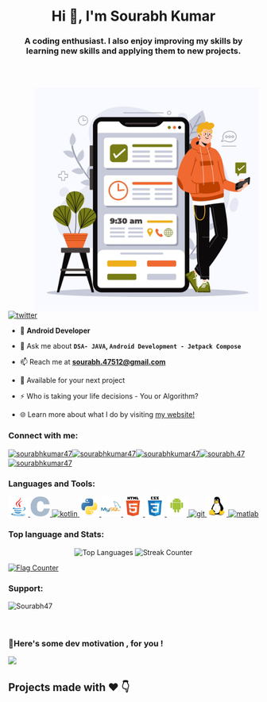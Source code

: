 

<h1 align="center">Hi 👋, I'm Sourabh Kumar</h1>
<h3 align="center">A coding enthusiast. I also enjoy improving my skills by learning new skills and applying them to new projects.</h3>

<br>
<br>

 <img  style="display: block;-webkit-user-select: none;margin: auto;cursor: zoom-in;background-color: hsl(0, 0%, 90%);" src="https://github.com/sourabhkumar47/sourabhkumar47/blob/main/8423124_3900527.jpg" 
      align="right"
      height="450"
         width="450">

<!-- <p align="left"> <img src="https://komarev.com/ghpvc/?username=sourabhkumar47&label=Profile%20views&color=0e75b6&style=flat" alt="sourabhkumar47" /> </p> -->

<p align="left"> <a href="https://twitter.com/Sourabhkumar47" target="blank"><img src="https://img.shields.io/twitter/follow/Sourabhkumar47?logo=twitter&style=for-the-badge" alt="twitter" /></a> </p>

* 📱 **Android Developer**

* 💬 Ask me about **``DSA- JAVA``, ``Android Development - Jetpack Compose``**

* 📫 Reach me at **sourabh.47512@gmail.com**

* 💌 Available for your next project

* ⚡ Who is taking your life decisions - You or Algorithm?

* 🌐 Learn more about what I do by visiting [my website!](https://sourabhkumar.tech/)

<!--
Connect with me
-->

<h3 align="left">Connect with me:</h3>
<p align="left">

<a href="https://twitter.com/sourabhkumar47" target="blank"><img align="center" src="https://raw.githubusercontent.com/rahuldkjain/github-profile-readme-generator/master/src/images/icons/Social/twitter.svg" alt="sourabhkumar47" height="30" width="40" /></a><a href="https://linkedin.com/in/sourabhkumar47" target="blank"><img align="center" src="https://raw.githubusercontent.com/rahuldkjain/github-profile-readme-generator/master/src/images/icons/Social/linked-in-alt.svg" alt="sourabhkumar47" height="30" width="40" /></a><a href="https://www.leetcode.com/sourabhkumar47" target="blank"><img align="center" src="https://raw.githubusercontent.com/rahuldkjain/github-profile-readme-generator/master/src/images/icons/Social/leet-code.svg" alt="sourabhkumar47" height="30" width="40" /></a><a href="https://instagram.com/sourabh.47" target="blank"><img align="center" src="https://raw.githubusercontent.com/rahuldkjain/github-profile-readme-generator/master/src/images/icons/Social/instagram.svg" alt="sourabh.47" height="30" width="40" /></a><a href="https://dev.to/sourabhkumar47" target="blank"><img align="center" src="https://raw.githubusercontent.com/rahuldkjain/github-profile-readme-generator/master/src/images/icons/Social/devto.svg" alt="sourabhkumar47" height="30" width="40" /></a>
</p>

<!--
Language and Tools section
-->

<h3 align="left">Languages and Tools:</h3>
<p align="left"> 

<a href="https://www.java.com" target="_blank" rel="noreferrer"> <img src="https://raw.githubusercontent.com/devicons/devicon/master/icons/java/java-original.svg" alt="java" width="40" height="40"/> </a> <a href="https://www.cprogramming.com/" target="_blank" rel="noreferrer"> <img src="https://raw.githubusercontent.com/devicons/devicon/master/icons/c/c-original.svg" alt="c" width="40" height="40"/> </a> <a href="https://kotlinlang.org" target="_blank" rel="noreferrer"> <img src="https://www.vectorlogo.zone/logos/kotlinlang/kotlinlang-icon.svg" alt="kotlin" width="40" height="40"/> </a><a href="https://www.python.org" target="_blank" rel="noreferrer"> <img src="https://raw.githubusercontent.com/devicons/devicon/master/icons/python/python-original.svg" alt="python" width="40" height="40"/><a href="https://www.mysql.com/" target="_blank" rel="noreferrer"> <img src="https://raw.githubusercontent.com/devicons/devicon/master/icons/mysql/mysql-original-wordmark.svg" alt="mysql" width="40" height="40"/> </a><a href="https://www.w3.org/html/" target="_blank" rel="noreferrer"> <img src="https://raw.githubusercontent.com/devicons/devicon/master/icons/html5/html5-original-wordmark.svg" alt="html5" width="40" height="40"/> </a><a href="https://www.w3schools.com/css/" target="_blank" rel="noreferrer"> <img src="https://raw.githubusercontent.com/devicons/devicon/master/icons/css3/css3-original-wordmark.svg" alt="css3" width="40" height="40"/> <a href="https://developer.android.com" target="_blank" rel="noreferrer"> <img src="https://raw.githubusercontent.com/devicons/devicon/master/icons/android/android-original-wordmark.svg" alt="android" width="40" height="40"/> </a></a> <a href="https://git-scm.com/" target="_blank" rel="noreferrer"> <img src="https://www.vectorlogo.zone/logos/git-scm/git-scm-icon.svg" alt="git" width="40" height="40"/> </a> <a href="https://www.linux.org/" target="_blank" rel="noreferrer"> <img src="https://raw.githubusercontent.com/devicons/devicon/master/icons/linux/linux-original.svg" alt="linux" width="40" height="40"/> </a><a href="https://www.mathworks.com/" target="_blank" rel="noreferrer"> <img src="https://upload.wikimedia.org/wikipedia/commons/2/21/Matlab_Logo.png" alt="matlab" width="40" height="40"/> </a>
</a> 
</p>

<!-- top lang card -->
<h3 align="left">Top language and Stats:</h3>

<p align="center">
	<img align="center" src="https://github-readme-stats.vercel.app/api/top-langs/?username=sourabhkumar47&langs_count=8&theme=tokyonight(https://github-readme-stats.vercel.app/api/top-langs/?username=sourabhkumar47)" alt="Top Languages" />
<!--Streak count -->
	<img align="center" src="https://github-readme-streak-stats.herokuapp.com/?user=sourabhkumar47&theme=tokyonight" alt="Streak Counter" />
</p>

<p>
	<a href="https://info.flagcounter.com/qdoy"><img src="https://s01.flagcounter.com/count2/qdoy/bg_FFFFFF/txt_000000/border_CCCCCC/columns_2/maxflags_16/viewers_0/labels_1/pageviews_0/flags_0/percent_0/" alt="Flag Counter" border="0"></a>
</p>


<!--
Buy Me a coffee
-->

<h3 align="left">Support:</h3>
<p><a href="https://www.buymeacoffee.com/Sourabh47"> <img align="left" src="https://cdn.buymeacoffee.com/buttons/v2/default-yellow.png" height="50" width="210" alt="Sourabh47" /></a></p><br><br>
<br>

<h3>🚀Here's some dev motivation , for you !</h3>

![](https://quotes-github-readme.vercel.app/api?type=horizontal&theme=radical)

## Projects made with ❤️ 👇

